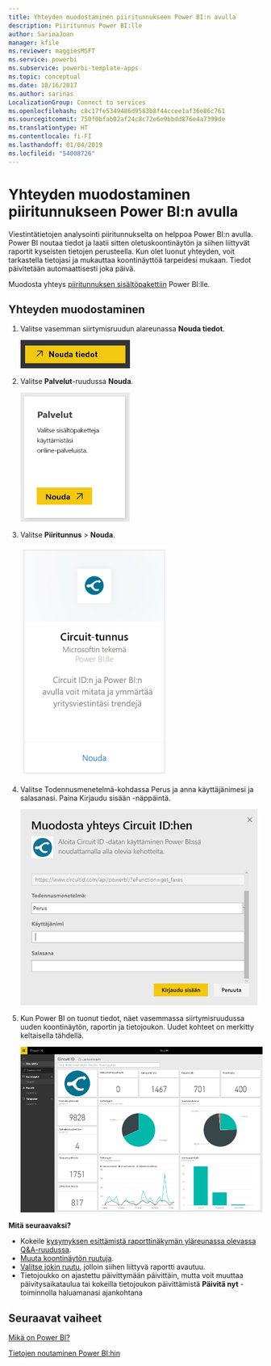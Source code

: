 ```yaml
---
title: Yhteyden muodostaminen piiritunnukseen Power BI:n avulla
description: Piiritunnus Power BI:lle
author: SarinaJoan
manager: kfile
ms.reviewer: maggiesMSFT
ms.service: powerbi
ms.subservice: powerbi-template-apps
ms.topic: conceptual
ms.date: 10/16/2017
ms.author: sarinas
LocalizationGroup: Connect to services
ms.openlocfilehash: c8c17fe5349486d9583b8f44ccee1af36e86c761
ms.sourcegitcommit: 750f0bfab02af24c8c72e6e9bbdd876e4a7399de
ms.translationtype: HT
ms.contentlocale: fi-FI
ms.lasthandoff: 01/04/2019
ms.locfileid: "54008726"
---
```

# <a name="connect-to-circuit-id-with-power-bi"></a>Yhteyden muodostaminen piiritunnukseen Power BI:n avulla
Viestintätietojen analysointi piiritunnukselta on helppoa Power BI:n avulla. Power BI noutaa tiedot ja laatii sitten oletuskoontinäytön ja siihen liittyvät raportit kyseisten tietojen perusteella. Kun olet luonut yhteyden, voit tarkastella tietojasi ja mukauttaa koontinäyttöä tarpeidesi mukaan. Tiedot päivitetään automaattisesti joka päivä.

Muodosta yhteys [piiritunnuksen sisältöpakettiin](https://app.powerbi.com/getdata/services/circuitid)  Power BI:lle.

## <a name="how-to-connect"></a>Yhteyden muodostaminen
1. Valitse vasemman siirtymisruudun alareunassa **Nouda tiedot**.
   
    ![](media/service-connect-to-circuit-id/getdata.png)
2. Valitse **Palvelut**-ruudussa **Nouda**.
   
    ![](media/service-connect-to-circuit-id/services.png)
3. Valitse **Piiritunnus** \> **Nouda**.
   
    ![](media/service-connect-to-circuit-id/circuitid.png)
4. Valitse Todennusmenetelmä-kohdassa Perus ja anna käyttäjänimesi ja salasanasi. Paina Kirjaudu sisään -näppäintä.
   
    ![](media/service-connect-to-circuit-id/circuitid_login.png)
5. Kun Power BI on tuonut tiedot, näet vasemmassa siirtymisruudussa uuden koontinäytön, raportin ja tietojoukon. Uudet kohteet on merkitty keltaisella tähdellä.
   
    ![](media/service-connect-to-circuit-id/circuitid_dashboard_chrome.png)

**Mitä seuraavaksi?**

* Kokeile [kysymyksen esittämistä raporttinäkymän yläreunassa olevassa Q&A-ruudussa](consumer/end-user-q-and-a.md).
* [Muuta koontinäytön ruutuja](service-dashboard-edit-tile.md).
* [Valitse jokin ruutu](consumer/end-user-tiles.md), jolloin siihen liittyvä raportti avautuu.
* Tietojoukko on ajastettu päivittymään päivittäin, mutta voit muuttaa päivitysaikataulua tai kokeilla tietojoukon päivittämistä **Päivitä nyt** -toiminnolla haluamanasi ajankohtana

## <a name="next-steps"></a>Seuraavat vaiheet
[Mikä on Power BI?](power-bi-overview.md)

[Tietojen noutaminen Power BI:hin](service-get-data.md)

